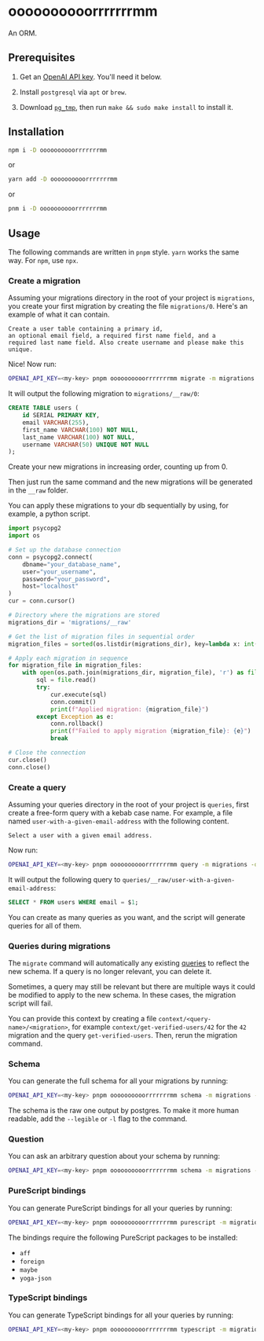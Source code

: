 # oooooooooorrrrrrrmm

An ORM.

## Prerequisites

1. Get an [OpenAI API key](https://help.openai.com/en/articles/4936850-where-do-i-find-my-openai-api-key). You'll need it below.

2. Install `postgresql` via `apt` or `brew`.

3. Download [`pg_tmp`](https://github.com/eradman/ephemeralpg), then run `make && sudo make install` to install it.

## Installation

```bash
npm i -D oooooooooorrrrrrrmm
```

or

```bash
yarn add -D oooooooooorrrrrrrmm
```

or

```bash
pnm i -D oooooooooorrrrrrrmm
```

## Usage

The following commands are written in `pnpm` style. `yarn` works the same way. For `npm`, use `npx`.

### Create a migration

Assuming your migrations directory in the root of your project is `migrations`, you create your first migration by creating the file `migrations/0`. Here's an example of what it can contain.

```
Create a user table containing a primary id,
an optional email field, a required first name field, and a
required last name field. Also create username and please make this unique.
```

Nice! Now run:

```bash
OPENAI_API_KEY=<my-key> pnpm oooooooooorrrrrrrmm migrate -m migrations -q queries
```

It will output the following migration to `migrations/__raw/0`:

```sql
CREATE TABLE users (
    id SERIAL PRIMARY KEY,
    email VARCHAR(255),
    first_name VARCHAR(100) NOT NULL,
    last_name VARCHAR(100) NOT NULL,
    username VARCHAR(50) UNIQUE NOT NULL
);
```

Create your new migrations in increasing order, counting up from 0.

Then just run the same command and the new migrations will be generated in the `__raw` folder.

You can apply these migrations to your db sequentially by using, for example, a python script.

```python
import psycopg2
import os

# Set up the database connection
conn = psycopg2.connect(
    dbname="your_database_name",
    user="your_username",
    password="your_password",
    host="localhost"
)
cur = conn.cursor()

# Directory where the migrations are stored
migrations_dir = 'migrations/__raw'

# Get the list of migration files in sequential order
migration_files = sorted(os.listdir(migrations_dir), key=lambda x: int(x))

# Apply each migration in sequence
for migration_file in migration_files:
    with open(os.path.join(migrations_dir, migration_file), 'r') as file:
        sql = file.read()
        try:
            cur.execute(sql)
            conn.commit()
            print(f"Applied migration: {migration_file}")
        except Exception as e:
            conn.rollback()
            print(f"Failed to apply migration {migration_file}: {e}")
            break

# Close the connection
cur.close()
conn.close()
```

### Create a query

Assuming your queries directory in the root of your project is `queries`, first create a free-form query with a kebab case name. For example, a file named `user-with-a-given-email-address` with the following content.

```
Select a user with a given email address.
```

Now run:

```bash
OPENAI_API_KEY=<my-key> pnpm oooooooooorrrrrrrmm query -m migrations -q queries
```

It will output the following query to `queries/__raw/user-with-a-given-email-address`:

```sql
SELECT * FROM users WHERE email = $1;
```

You can create as many queries as you want, and the script will generate queries for all of them.

### Queries during migrations

The `migrate` command will automatically any existing [queries](#create-a-query) to reflect the new schema. If a query is no longer relevant, you can delete it. 

Sometimes, a query may still be relevant but there are multiple ways it could be modified to apply to the new schema. In these cases, the migration script will fail.

You can provide this context by creating a file `context/<query-name>/<migration>`, for example `context/get-verified-users/42` for the `42` migration and the query `get-verified-users`. Then, rerun the migration command.

### Schema

You can generate the full schema for all your migrations by running:

```bash
OPENAI_API_KEY=<my-key> pnpm oooooooooorrrrrrrmm schema -m migrations -p schema.sql
```

The schema is the raw one output by postgres. To make it more human readable, add the `--legible` or `-l` flag to the command.

### Question

You can ask an arbitrary question about your schema by running:

```bash
OPENAI_API_KEY=<my-key> pnpm oooooooooorrrrrrrmm schema -m migrations -a "What are the tables in this app"`
```

### PureScript bindings

You can generate PureScript bindings for all your queries by running:

```bash
OPENAI_API_KEY=<my-key> pnpm oooooooooorrrrrrrmm purescript -m migrations -q queries
```

The bindings require the following PureScript packages to be installed:

- `aff`
- `foreign`
- `maybe`
- `yoga-json`

### TypeScript bindings

You can generate TypeScript bindings for all your queries by running:

```bash
OPENAI_API_KEY=<my-key> pnpm oooooooooorrrrrrrmm typescript -m migrations -q queries
```
